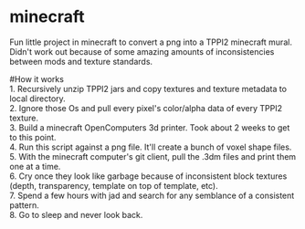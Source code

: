 # minecraft

Fun little project in minecraft to convert a png into a TPPI2 minecraft mural.  Didn't work out because of some amazing amounts of inconsistencies between mods and texture standards.

#How it works
<br>1. Recursively unzip TPPI2 jars and copy textures and texture metadata to local directory.
<br>2. Ignore those Os and pull every pixel's color/alpha data of every TPPI2 texture.
<br>3. Build a minecraft OpenComputers 3d printer. Took about 2 weeks to get to this point.
<br>4. Run this script against a png file. It'll create a bunch of voxel shape files.
<br>5. With the minecraft computer's git client, pull the .3dm files and print them one at a time.
<br>6. Cry once they look like garbage because of inconsistent block textures (depth, transparency, template on top of template, etc). 
<br>7. Spend a few hours with jad and search for any semblance of a consistent pattern.
<br>8. Go to sleep and never look back. 

